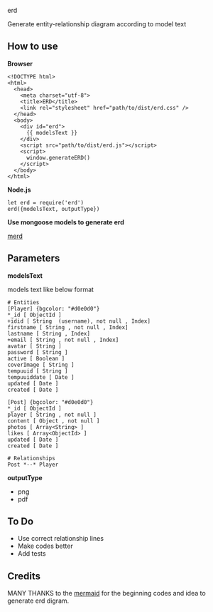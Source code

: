 erd

Generate entity-relationship diagram according to model text

## How to use

**Browser**

```
<!DOCTYPE html>
<html>
  <head>
    <meta charset="utf-8">
    <title>ERD</title>
    <link rel="stylesheet" href="path/to/dist/erd.css" />
  </head>
  <body>
    <div id="erd"> 
      {{ modelsText }}
    </div>
    <script src="path/to/dist/erd.js"></script>
    <script>
      window.generateERD()
    </script>
  </body>
</html>
```

**Node.js**
```
let erd = require('erd')
erd({modelsText, outputType})
```

**Use mongoose models to generate erd**

[merd](https://www.npmjs.com/package/merd)

## Parameters
**modelsText**

models text like below format
```
# Entities
[Player] {bgcolor: "#d0e0d0"}
*_id [ ObjectId ]
+idid [ String  (username), not null , Index]
firstname [ String , not null , Index]
lastname [ String , Index]
+email [ String , not null , Index]
avatar [ String ]
password [ String ]
active [ Boolean ]
coverImage [ String ]
tempuuid [ String ]
tempuuiddate [ Date ]
updated [ Date ]
created [ Date ]

[Post] {bgcolor: "#d0e0d0"}
*_id [ ObjectId ]
player [ String , not null ]
content [ Object , not null ]
photos [ Array<String> ]
likes [ Array<ObjectId> ]
updated [ Date ]
created [ Date ]

# Relationships
Post *--* Player
```

**outputType**

* png
* pdf

## To Do
* Use correct relationship lines
* Make codes better
* Add tests

## Credits
MANY THANKS to the [mermaid](https://github.com/knsv/mermaid) for the beginning codes and idea to generate erd digram.
